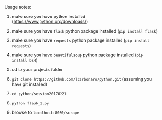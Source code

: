 Usage notes:

1. make sure you have python installed (https://www.python.org/downloads/)

2. make sure you have `flask` python package installed (`pip install flask`)

3. make sure you have `requests` python package installed (`pip install requests`)

4. make sure you have `beautifulsoup` python package installed (`pip install bs4`)

5. cd to your projects folder

6. `git clone https://github.com/lcarbonaro/python.git`  (assuming you have git installed)

7. `cd python/session20170221`

8. `python flask_1.py`

9. browse to `localhost:8080/scrape`
